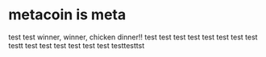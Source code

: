 # metacoin is meta

test
test
winner, winner, chicken dinner!!
test
test
test
test
test
test
test
test
testt
test
test
test
test
test
test
testtesttst
